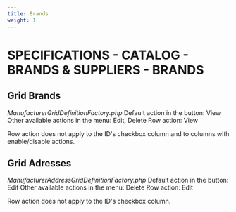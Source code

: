 ```yaml
---
title: Brands
weight: 1
---
```

# SPECIFICATIONS - CATALOG - BRANDS & SUPPLIERS - BRANDS

## Grid Brands

_ManufacturerGridDefinitionFactory.php_ Default action in the button: View Other available actions in the menu: Edit, Delete Row action: View

Row action does not apply to the ID's checkbox column and to columns with enable/disable actions.

## Grid Adresses

_ManufacturerAddressGridDefinitionFactory.php_ Default action in the button: Edit Other available actions in the menu: Delete Row action: Edit

Row action does not apply to the ID's checkbox column.

